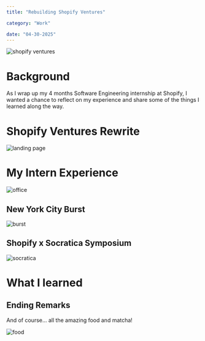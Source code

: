 ```yaml
---
title: "Rebuilding Shopify Ventures"

category: "Work"

date: "04-30-2025"
---
```


![shopify ventures](/img/blog/shopify/shopify_ventures.webp)

# Background

As I wrap up my 4 months Software Engineering internship at Shopify, I wanted a chance to reflect on my experience and share some of the things I learned along the way.

# Shopify Ventures Rewrite

![landing page](/img/blog/shopify/landing.gif)

# My Intern Experience

![office](/img/blog/shopify/office.webp)

## New York City Burst

![burst](/img/blog/shopify/burst.webp)

## Shopify x Socratica Symposium

![socratica](/img/blog/shopify/socratica.webp)

# What I learned

## Ending Remarks

And of course... all the amazing food and matcha!

![food](/img/blog/shopify/food.webp)

